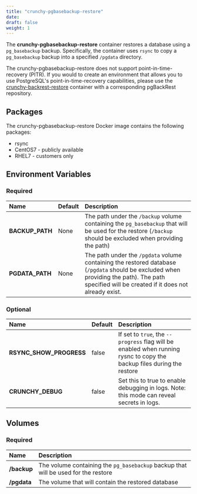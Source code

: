 ```yaml
---
title: "crunchy-pgbasebackup-restore"
date:
draft: false
weight: 1
---
```


The **crunchy-pgbasebackup-restore** container restores a database using a `pg_basebackup` backup.  Specifically, the container
uses `rsync` to copy a `pg_basebackup` backup into a specified `/pgdata` directory.

The crunchy-pgbasebackup-restore does not support point-in-time-recovery (PITR). If you would to create an environment that allows you to use PostgreSQL's point-in-time-recovery capabilities, please use the [crunchy-backrest-restore](crunchy-backrest-restore.md) container with a corresponding pgBackRest repository.

## Packages

The crunchy-pgbasebackup-restore Docker image contains the following packages:

* rsync
* CentOS7 - publicly available
* RHEL7 - customers only

## Environment Variables

### Required
**Name**|**Default**|**Description**
:-----|:-----|:-----
**BACKUP_PATH**|None|The path under the `/backup` volume containing the `pg_basebackup` that will be used for the restore (`/backup` should be excluded when providing the path)
**PGDATA_PATH**|None|The path under the `/pgdata` volume containing the restored database (`/pgdata` should be excluded when providing the path).  The path specified will be created if it does not already exist.

### Optional
**Name**|**Default**|**Description**
:-----|:-----|:-----
**RSYNC_SHOW_PROGRESS**|false|If set to `true`, the `--progress` flag will be enabled when running rysnc to copy the backup files during the restore
**CRUNCHY_DEBUG**|false|Set this to true to enable debugging in logs. Note: this mode can reveal secrets in logs.

## Volumes

### Required
**Name**|**Description**
:-----|:-----
**/backup**|The volume containing the `pg_basebackup` backup that will be used for the restore
**/pgdata**|The volume that will contain the restored database

